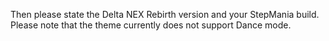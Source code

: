 Then please state the Delta NEX Rebirth version and your StepMania build.
Please note that the theme currently does not support Dance mode.
